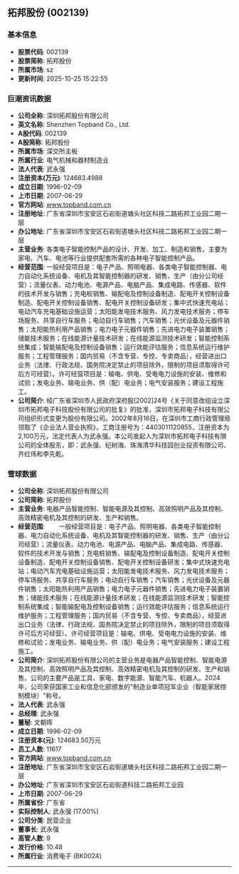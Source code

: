 ## 拓邦股份 (002139)

### 基本信息

- **股票代码**: 002139
- **股票简称**: 拓邦股份
- **所属市场**: sz
- **更新时间**: 2025-10-25 15:22:55

### 巨潮资讯数据

- **公司全称**: 深圳拓邦股份有限公司
- **英文名称**: Shenzhen Topband Co., Ltd.
- **A股代码**: 002139
- **A股简称**: 拓邦股份
- **所属市场**: 深交所主板
- **所属行业**: 电气机械和器材制造业
- **法人代表**: 武永强
- **注册资本(万元)**: 124683.4988
- **成立日期**: 1996-02-09
- **上市日期**: 2007-06-29
- **官方网站**: www.topband.com.cn
- **注册地址**: 广东省深圳市宝安区石岩街道塘头社区科技二路拓邦工业园二期一层
- **办公地址**: 广东省深圳市宝安区石岩街道塘头社区科技二路拓邦工业园二期一层
- **主营业务**: 各类电子智能控制产品的设计、开发、加工、制造和销售，主要为家电、汽车、电池等行业提供配套所需的各种电子智能控制产品。
- **经营范围**: 一般经营项目是：电子产品、照明电器、各类电子智能控制器、电力自动化系统设备、电机及其智能控制器的研发、销售、生产（由分公司经营）；流量仪表、动力电池、电源产品、电脑产品、集成电路、传感器、软件的技术开发与销售；充电桩销售、输配电及控制设备制造、配电开关控制设备制造、配电开关控制设备销售、配电开关控制设备研发；集中式快速充电站；电动汽车充电基础设施运营；太阳能发电技术服务、风力发电技术服务；停车场服务、共享自行车服务；电动自行车销售；汽车销售；光伏设备及元器件销售；太阳能热利用产品销售；电力电子元器件销售；先进电力电子装置销售；储能技术服务；在线能源计量技术研发；在线能源监测技术研发；智能控制系统集成；智能输配电及控制设备销售；运行效能评估服务；信息系统运行维护服务；工程管理服务；国内贸易（不含专营、专控、专卖商品），经营进出口业务（法律、行政法规、国务院决定禁止的项目除外，限制的项目须取得许可后方可经营）。许可经营项目是：输电、供电、受电电力设施的安装、维修和试验；发电业务、输电业务、供（配）电业务；电气安装服务；建设工程施工。
- **公司简介**: 经广东省深圳市人民政府深府股[2002]24号《关于同意改组设立深圳市拓邦电子科技股份有限公司的批复》的批准，深圳市拓邦电子科技有限公司组织形式变更为股份有限公司。2002年8月16日，在深圳市工商行政管理局领取了《企业法人营业执照》，工商注册号为：4403011120855，注册资本为2,100万元，法定代表人为武永强。本公司发起人为深圳市拓邦电子科技有限公司的全体股东，即：武永强、纪树海、珠海清华科技园创业投资有限公司、齐红伟和李先乾。

### 雪球数据

- **公司全称**: 深圳拓邦股份有限公司
- **公司简称**: 拓邦股份
- **主营业务**: 电器产品智能控制、智能电源及其控制、高效照明产品及其控制、高效精密电机及其控制的研发、生产和销售。
- **经营范围**: 　　一般经营项目是：电子产品、照明电器、各类电子智能控制器、电力自动化系统设备、电机及其智能控制器的研发、销售、生产（由分公司经营）；流量仪表、动力电池、电源产品、电脑产品、集成电路、传感器、软件的技术开发与销售；充电桩销售、输配电及控制设备制造、配电开关控制设备制造、配电开关控制设备销售、配电开关控制设备研发；集中式快速充电站；电动汽车充电基础设施运营；太阳能发电技术服务、风力发电技术服务；停车场服务、共享自行车服务；电动自行车销售；汽车销售；光伏设备及元器件销售；太阳能热利用产品销售；电力电子元器件销售；先进电力电子装置销售；储能技术服务；在线能源计量技术研发；在线能源监测技术研发；智能控制系统集成；智能输配电及控制设备销售；运行效能评估服务；信息系统运行维护服务；工程管理服务；国内贸易（不含专营、专控、专卖商品），经营进出口业务（法律、行政法规、国务院决定禁止的项目除外，限制的项目须取得许可后方可经营）。许可经营项目是：输电、供电、受电电力设施的安装、维修和试验；发电业务、输电业务、供（配）电业务；电气安装服务；建设工程施工。
- **公司简介**: 深圳拓邦股份有限公司的主营业务是电器产品智能控制、智能电源及其控制、高效照明产品及其控制、高效精密电机及其控制的研发、生产和销售。公司的主要产品是工具、家电、数字能源、智能汽车、机器人。2024年，公司荣获国家工业和信息化部颁发的"制造业单项冠军企业（智能家居控制模块）"称号。
- **法人代表**: 武永强
- **总经理**: 武永强
- **董秘**: 文朝晖
- **成立日期**: 1996-02-09
- **注册资本(元)**: 124683.50万元
- **员工人数**: 11617
- **官方网站**: www.topband.com.cn
- **注册地址**: 广东省深圳市宝安区石岩街道塘头社区科技二路拓邦工业园二期一层
- **办公地址**: 广东省深圳市宝安区石岩街道科技二路拓邦工业园
- **上市日期**: 2007-06-29
- **所属省份**: 广东省
- **实际控制人**: 武永强 (17.00%)
- **公司分类**: 民营企业
- **董事长**: 武永强
- **高管人数**: 9
- **发行价格**: 10.48
- **所属行业**: 消费电子 (BK0024)

---